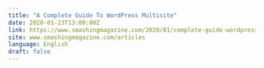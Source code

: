 ```yaml
---
title: "A Complete Guide To WordPress Multisite"
date: 2020-01-23T13:00:00Z
link: https://www.smashingmagazine.com/2020/01/complete-guide-wordpress-multisite/?utm_medium=RSS&utm_source=news.12bit.vn
site: www.smashingmagazine.com/articles
language: English
draft: false
---
```

